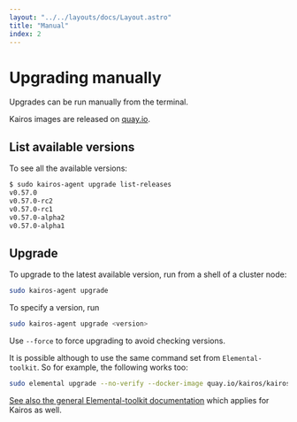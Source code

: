 ```yaml
---
layout: "../../layouts/docs/Layout.astro"
title: "Manual"
index: 2
---
```


# Upgrading manually

Upgrades can be run manually from the terminal.

Kairos images are released on [quay.io](https://quay.io/repository/kairos/kairos).

## List available versions

To see all the available versions:

```bash
$ sudo kairos-agent upgrade list-releases
v0.57.0
v0.57.0-rc2
v0.57.0-rc1
v0.57.0-alpha2
v0.57.0-alpha1
```

## Upgrade

To upgrade to the latest available version, run from a shell of a cluster node:

```bash
sudo kairos-agent upgrade
```

To specify a version, run

```bash
sudo kairos-agent upgrade <version>
```

Use `--force` to force upgrading to avoid checking versions.

It is possible although to use the same command set from `Elemental-toolkit`. So for example, the following works too:

```bash
sudo elemental upgrade --no-verify --docker-image quay.io/kairos/kairos:opensuse-v1.21.4-22
```

[See also the general Elemental-toolkit documentation](https://rancher.github.io/elemental-toolkit/docs/getting-started/upgrading/#upgrade-to-a-specific-container-image) which applies for Kairos as well.
